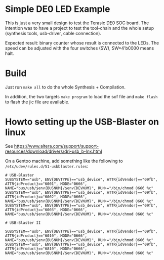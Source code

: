 

Simple DE0 LED Example
=======================
This is just a very small design to test the Terasic DE0 SOC board. 
The intention was to have a project 
to test the tool-chain and the whole 
setup (synthesis tools, usb-driver, cable connection).

Expected result: binary counter whose result is connected to the LEDs.
The speed can be adjusted with the four switches (SW), SW=4'b0000 means
halt.


Build
========
Just run `make all` to do the whole Synthesis + Compilation.

In addition, the two targets `make program` to load the sof file and `make flash` to flash the jic file are available.


Howto setting up the USB-Blaster on linux
===========================================
See https://www.altera.com/support/support-resources/download/drivers/dri-usb_b-lnx.html

On a Gentoo machine, add something like the following to `/etc/udev/rules.d/51-usbblaster.rules`:
```
# USB-Blaster
SUBSYSTEM=="usb", ENV{DEVTYPE}=="usb_device", ATTR{idVendor}=="09fb", ATTR{idProduct}=="6001", MODE="0666", NAME="bus/usb/$env{BUSNUM}/$env{DEVNUM}", RUN+="/bin/chmod 0666 %c"
SUBSYSTEM=="usb", ENV{DEVTYPE}=="usb_device", ATTR{idVendor}=="09fb", ATTR{idProduct}=="6002", MODE="0666", NAME="bus/usb/$env{BUSNUM}/$env{DEVNUM}", RUN+="/bin/chmod 0666 %c"
SUBSYSTEM=="usb", ENV{DEVTYPE}=="usb_device", ATTR{idVendor}=="09fb", ATTR{idProduct}=="6003", MODE="0666", NAME="bus/usb/$env{BUSNUM}/$env{DEVNUM}", RUN+="/bin/chmod 0666 %c" 

# USB-Blaster II

SUBSYSTEM=="usb", ENV{DEVTYPE}=="usb_device", ATTR{idVendor}=="09fb", ATTR{idProduct}=="6010", MODE="0666", NAME="bus/usb/$env{BUSNUM}/$env{DEVNUM}", RUN+="/bin/chmod 0666 %c"
SUBSYSTEM=="usb", ENV{DEVTYPE}=="usb_device", ATTR{idVendor}=="09fb", ATTR{idProduct}=="6810", MODE="0666", NAME="bus/usb/$env{BUSNUM}/$env{DEVNUM}", RUN+="/bin/chmod 0666 %c"
```


